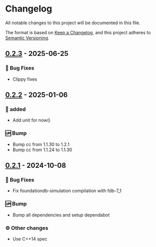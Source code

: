 # Changelog

All notable changes to this project will be documented in this file.

The format is based on [Keep a Changelog](https://keepachangelog.com/en/1.0.0/),
and this project adheres to [Semantic Versioning](https://semver.org/spec/v2.0.0.html).

## [0.2.3] - 2025-06-25

### <!-- 1 -->🐛 Bug Fixes

- Clippy fixes

[0.2.3]: https://github.com/foundationdb-rs}/foundationdb-rs/compare/0.2.2..0.2.3

## [0.2.2] - 2025-01-06

### <!-- 0 -->🚀 added

- Add unit for now()

### <!-- 3 -->🆙 Bump

- Bump cc from 1.1.30 to 1.2.1
- Bump cc from 1.1.24 to 1.1.30

[0.2.2]: https://github.com/foundationdb-rs}/foundationdb-rs/compare/0.2.1..0.2.2

## [0.2.1] - 2024-10-08

### <!-- 1 -->🐛 Bug Fixes

- Fix foundationdb-simulation compilation with fdb-7_1

### <!-- 3 -->🆙 Bump

- Bump all dependencies and setup dependabot

### <!-- 4 -->⚙️ Other changes

- Use C++14 spec

[0.2.1]: https://github.com/foundationdb-rs}/foundationdb-rs/compare/0.2.0..0.2.1

